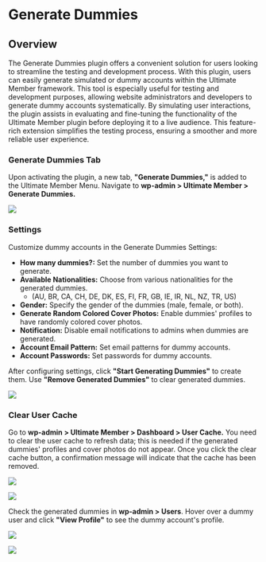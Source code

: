 ---
---
# Generate Dummies
Overview
--------

 The Generate Dummies plugin offers a convenient solution for users looking to streamline the testing and development process. With this plugin, users can easily generate simulated or dummy accounts within the Ultimate Member framework. This tool is especially useful for testing and development purposes, allowing website administrators and developers to generate dummy accounts systematically. By simulating user interactions, the plugin assists in evaluating and fine-tuning the functionality of the Ultimate Member plugin before deploying it to a live audience. This feature-rich extension simplifies the testing process, ensuring a smoother and more reliable user experience.

### Generate Dummies Tab 

 Upon activating the plugin, a new tab,  <strong>"Generate Dummies,"</strong> is added to the Ultimate Member Menu. Navigate to <strong>wp-admin &gt; Ultimate Member &gt; Generate Dummies.</strong>

  ![](https://s3.amazonaws.com/helpscout.net/docs/assets/561c96629033600a7a36d662/images/654f26f5687c016dc15b761c/file-CbRBVcF9jK.png)

### Settings 

 Customize dummy accounts in the Generate Dummies Settings:

- <strong>How many dummies?:</strong> Set the number of dummies you want to generate.
- <strong>Available Nationalities:</strong> Choose from various nationalities for the generated dummies. 
    - (AU, BR, CA, CH, DE, DK, ES, FI, FR, GB, IE, IR, NL, NZ, TR, US)
- <strong>Gender:</strong> Specify the gender of the dummies (male, female, or both).
- <strong>Generate Random Colored Cover Photos:</strong> Enable dummies' profiles to have randomly colored cover photos.
- <strong>Notification:</strong> Disable email notifications to admins when dummies are generated.
- <strong>Account Email Pattern:</strong> Set email patterns for dummy accounts.
- <strong>Account Passwords:</strong> Set passwords for dummy accounts.

 After configuring settings, click <strong>"Start Generating Dummies"</strong> to create them. Use <strong>"Remove Generated Dummies"</strong> to clear generated dummies.

  ![](https://s3.amazonaws.com/helpscout.net/docs/assets/561c96629033600a7a36d662/images/654f27da2d28585006d0177d/file-LDfm5MWUBA.png)

### Clear User Cache

 Go to <strong>wp-admin &gt; Ultimate Member &gt; Dashboard &gt; User Cache.</strong> You need to clear the user cache to refresh data; this is needed if the generated dummies' profiles and cover photos do not appear. Once you click the clear cache button, a confirmation message will indicate that the cache has been removed.

  ![](https://s3.amazonaws.com/helpscout.net/docs/assets/561c96629033600a7a36d662/images/654f2933687c016dc15b761d/file-QjdMeS6V2d.png)

  ![](https://s3.amazonaws.com/helpscout.net/docs/assets/561c96629033600a7a36d662/images/654f2acd8fd0677319115f23/file-DwPAyyRW8K.png)

 Check the generated dummies in <strong>wp-admin &gt; Users</strong>. Hover over a dummy user and click <strong>"View Profile"</strong> to see the dummy account's profile.

  ![](https://s3.amazonaws.com/helpscout.net/docs/assets/561c96629033600a7a36d662/images/654f2c672d28585006d0177e/file-obYecRrLaC.png)

  ![](https://s3.amazonaws.com/helpscout.net/docs/assets/561c96629033600a7a36d662/images/654f2d40687c016dc15b761e/file-k6jGYwXLzZ.png)
